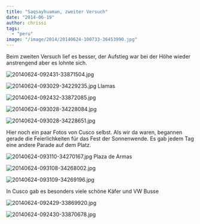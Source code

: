 ```yaml
---
title: "Saqsayhuaman, zweiter Versuch"
date: "2014-06-19"
author: chrissi
tags: 
  - "peru"
image: "/image/2014/20140624-100733-36453990.jpg"
---
```


Beim zweiten Versuch lief es besser, der Aufstieg war bei der Höhe wieder anstrengend aber es lohnte sich.

![20140624-092431-33871504.jpg](/images/2014/20140624-092431-33871504.jpg)

![20140624-093029-34229235.jpg](/images/2014/20140624-093029-34229235.jpg) Llamas

![20140624-092432-33872085.jpg](/images/2014/20140624-092432-33872085.jpg)

![20140624-093028-34228084.jpg](/images/2014/20140624-093028-34228084.jpg)

![20140624-093028-34228651.jpg](/images/2014/20140624-093028-34228651.jpg)

Hier noch ein paar Fotos von Cusco selbst. Als wir da waren, begannen gerade die Feierlichkeiten für das Fest der Sonnenwende. Es gab jedem Tag eine andere Parade auf dem Platz.

![20140624-093110-34270167.jpg](/images/2014/20140624-093110-34270167.jpg) Plaza de Armas

![20140624-093108-34268002.jpg](/images/2014/20140624-093108-34268002.jpg)

![20140624-093109-34269196.jpg](/images/2014/20140624-093109-34269196.jpg)

In Cusco gab es besonders viele schöne Käfer und VW Busse

![20140624-092429-33869920.jpg](/images/2014/20140624-092429-33869920.jpg)

![20140624-092430-33870678.jpg](/images/2014/20140624-092430-33870678.jpg)
